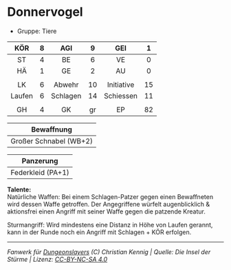 # Donnervogel  
- Gruppe: Tiere  

| KÖR | 8 | AGI | 9 | GEI | 1 |
| :-: | :-: | :-: | :-: | :-: | :-: |
| ST | 4 | BE | 6 | VE | 0 |
| HÄ | 1 | GE | 2 | AU | 0 |
|  |
| LK | 6 | Abwehr | 10 | Initiative | 15 |
| Laufen | 6 | Schlagen | 14 | Schiessen | 11 |
|  |
| GH | 4 | GK | gr | EP | 82 |

| Bewaffnung |
| --- |
| Großer Schnabel (WB+2) |


| Panzerung |
| --- |
| Federkleid (PA+1) |


**Talente:**  
Natürliche Waffen: Bei einem Schlagen-Patzer gegen einen Bewaffneten wird dessen Waffe getroffen. Der Angegriffene würfelt augenblicklich & aktionsfrei einen Angriff mit seiner Waffe gegen die patzende Kreatur.

Sturmangriff: Wird mindestens eine Distanz in Höhe von Laufen gerannt, kann in der Runde noch ein Angriff mit Schlagen + KÖR erfolgen.





___
*Fanwerk für [Dungeonslayers](https://www.dungeonslayers.net/) (C) Christian Kennig | Quelle: Die Insel der Stürme | Lizenz: [CC-BY-NC-SA 4.0](https://creativecommons.org/licenses/by-nc-sa/4.0/deed.de)*
